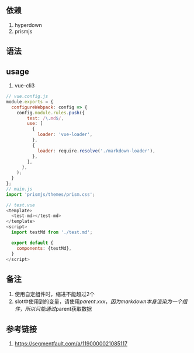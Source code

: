 ## 依赖
1. hyperdown
2. prismjs

## 语法


## usage
1. vue-cli3
```javascript
// vue.config.js
module.exports = {
  configureWebpack: config => {
    config.module.rules.push({
        test: /\.md$/,
        use: [
          {
            loader: 'vue-loader',
          },
          {
            loader: require.resolve('./markdown-loader'),
          },
        ],
      },
    );
  }
};
// main.js
import 'prismjs/themes/prism.css';

// test.vue
<template>
  <test-md></test-md>
</template>
<script>
  import testMd from './test.md';

  export default {
    components: {testMd},
  }
</script>
```

## 备注

1. 使用自定组件时，缩进不能超过2个
2. slot中使用到的变量，请使用$parent.xxx，因为markdown本身渲染为一个组件，所以只能通过$parent获取数据

## 参考链接

1. https://segmentfault.com/a/1190000021085117
